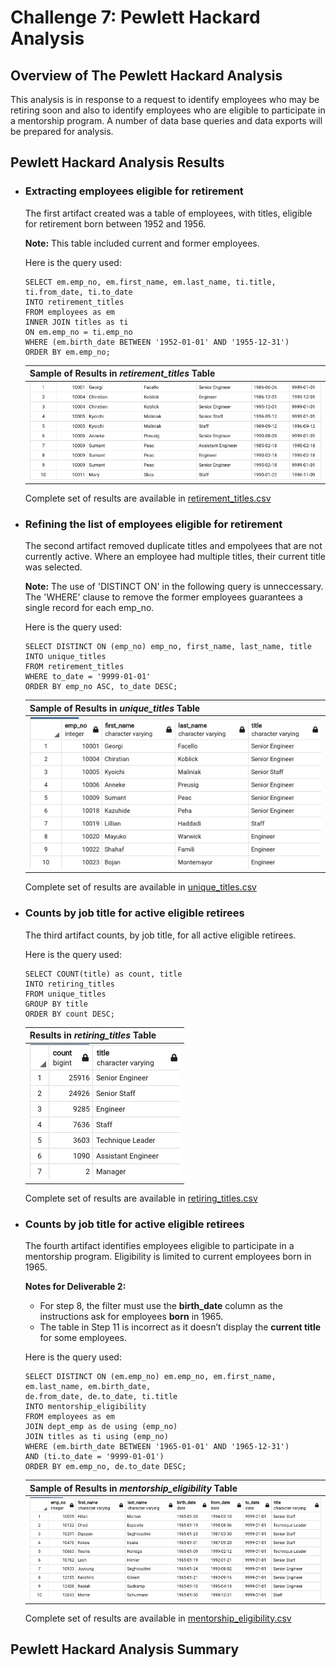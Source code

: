 # Challenge 7: Pewlett Hackard Analysis
## Overview of The Pewlett Hackard Analysis
This analysis is in response to a request to identify employees who may be retiring soon and also to identify employees who are eligible to participate in a mentorship program. A number of data base queries and data exports will be prepared for analysis.

## Pewlett Hackard Analysis Results

* ### Extracting employees eligible for retirement
  The first artifact created was a table of employees, with titles, eligible for retirement born between 1952 and 1956.

  **Note:** This table included current and former employees. 

  Here is the query used:
  ```
  SELECT em.emp_no, em.first_name, em.last_name, ti.title, ti.from_date, ti.to_date
  INTO retirement_titles
  FROM employees as em
  INNER JOIN titles as ti
  ON em.emp_no = ti.emp_no
  WHERE (em.birth_date BETWEEN '1952-01-01' AND '1955-12-31')
  ORDER BY em.emp_no;
  ```
  | Sample of Results in *retirement_titles* Table | 
  | --- |
  | ![](https://github.com/Hala-INTJ/Pewlett-Hackard-Analysis/blob/main/Queries/retirement_titles.png) | 
  Complete set of results are available in [retirement_titles.csv](https://github.com/Hala-INTJ/Pewlett-Hackard-Analysis/blob/main/Data/retirement_titles.csv)

* ### Refining the list of employees eligible for retirement
  The second artifact removed duplicate titles and empolyees that are not currently active. Where an employee had multiple titles, their current title was selected.

  **Note:** The use of 'DISTINCT ON' in the following query is unneccessary. The 'WHERE' clause to remove the former employees guarantees a single record for each emp_no.

  Here is the query used:
  ```
  SELECT DISTINCT ON (emp_no) emp_no, first_name, last_name, title
  INTO unique_titles
  FROM retirement_titles
  WHERE to_date = '9999-01-01'
  ORDER BY emp_no ASC, to_date DESC;
  ```
  | Sample of Results in *unique_titles* Table | 
  | --- |
  | ![](https://github.com/Hala-INTJ/Pewlett-Hackard-Analysis/blob/main/Queries/unique_titles.png) | 
  Complete set of results are available in [unique_titles.csv](https://github.com/Hala-INTJ/Pewlett-Hackard-Analysis/blob/main/Data/unique_titles.csv)
* ### Counts by job title for active eligible retirees
  The third artifact counts, by job title, for all active eligible retirees. 

  Here is the query used:
  ```
  SELECT COUNT(title) as count, title
  INTO retiring_titles
  FROM unique_titles
  GROUP BY title
  ORDER BY count DESC;
  ```

  | Results in *retiring_titles* Table | 
  | --- |
  | ![](https://github.com/Hala-INTJ/Pewlett-Hackard-Analysis/blob/main/Queries/retiring_titles.png) | 
  Complete set of results are available in [retiring_titles.csv](https://github.com/Hala-INTJ/Pewlett-Hackard-Analysis/blob/main/Data/retiring_tiles.csv)

* ### Counts by job title for active eligible retirees
  The fourth artifact identifies employees eligible to participate in a mentorship program. Eligibility is limited to current employees born in 1965.

  **Notes for Deliverable 2:** 
  - For step 8, the filter must use the **birth_date** column as the instructions ask for employees **born** in 1965.
  - The table in Step 11 is incorrect as it doesn’t display the **current title** for some employees. 

  Here is the query used:
  ```
  SELECT DISTINCT ON (em.emp_no) em.emp_no, em.first_name, em.last_name, em.birth_date,
  de.from_date, de.to_date, ti.title
  INTO mentorship_eligibility
  FROM employees as em 
  JOIN dept_emp as de using (emp_no)
  JOIN titles as ti using (emp_no)
  WHERE (em.birth_date BETWEEN '1965-01-01' AND '1965-12-31')
  AND (ti.to_date = '9999-01-01')
  ORDER BY em.emp_no, de.to_date DESC;
  ```

  | Sample of Results in *mentorship_eligibility* Table | 
  | --- |
  | ![](https://github.com/Hala-INTJ/Pewlett-Hackard-Analysis/blob/main/Queries/mentorship_eligibility.png) | 
  Complete set of results are available in [mentorship_eligibility.csv](https://github.com/Hala-INTJ/Pewlett-Hackard-Analysis/blob/main/Data/mentorship_eligibility.csv)
## Pewlett Hackard Analysis Summary

 